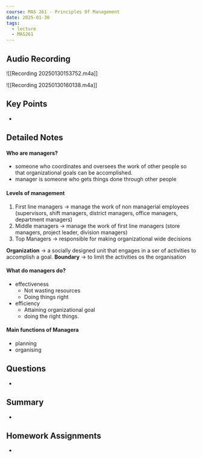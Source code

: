 ```yaml
---
course: MAS 261 - Principles Of Management
date: 2025-01-30
tags:
  - lecture
  - MAS261
---
```


## Audio Recording

![[Recording 20250130153752.m4a]]

![[Recording 20250130160138.m4a]]


## Key Points
- 

## Detailed Notes
#### Who are managers?
- someone who coordinates and oversees the work of other people so that organizational goals can be accomplished.
- manager is someone who gets things done through other people
#### Levels of management 
1. First line managers -> manage the work of non managerial employees (supervisors, shift managers, district managers, office managers, department managers)
2. Middle managers -> manage the work of first line managers (store managers, project leader, division managers)
3. Top Managers -> responsible for making organizational wide decisions

**Organization** -> a socially designed unit that engages in a ser of activities to accomplish a goal.
**Boundary** -> to limit the activities os the organisation 
#### What do managers do?
- effectiveness
	- Not wasting resources
	- Doing things right
- efficiency 
	- Attaining organizational goal
	- doing the right things.
#### Main functions of Managera
- planning
- organising



## Questions
- 

## Summary
- 

## Homework Assignments
-